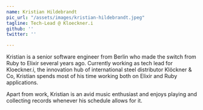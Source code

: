 ```yaml
---
name: Kristian Hildebrandt
pic_url: "/assets/images/kristian-hildebrandt.jpeg"
tagline: Tech-Lead @ Kloeckner.i
github: ''
twitter: ''

---
```

Kristian is a senior software engineer from Berlin who made the switch from Ruby to Elixir several years ago. Currently working as tech lead for Kloeckner.i, the innovation hub of international steel distributor Klöckner & Co, Kristian spends most of his time working both on Elixir and Ruby applications.   
  
Apart from work, Kristian is an avid music enthusiast and enjoys playing and collecting records whenever his schedule allows for it.